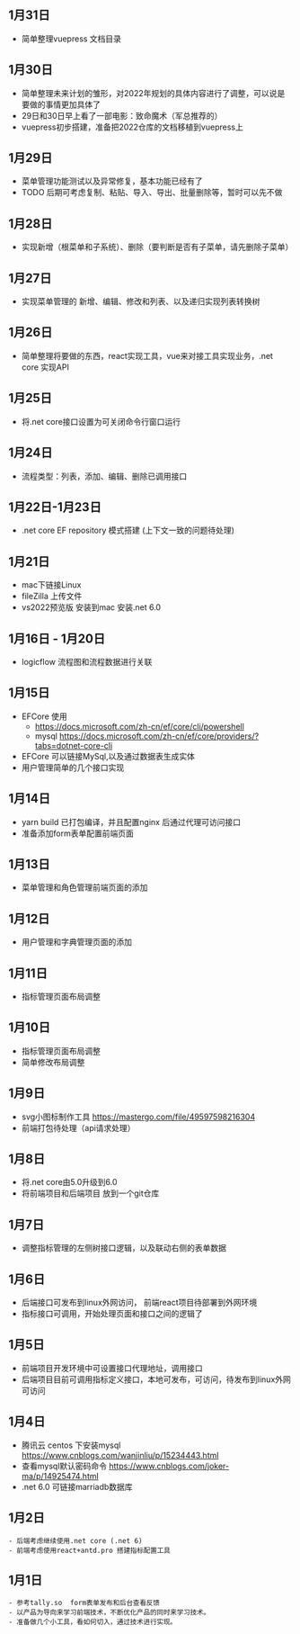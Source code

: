 ## 1月31日
  - 简单整理vuepress 文档目录      
## 1月30日
  - 简单整理未来计划的雏形，对2022年规划的具体内容进行了调整，可以说是要做的事情更加具体了
  - 29日和30日早上看了一部电影：致命魔术（军总推荐的）
  - vuepress初步搭建，准备把2022仓库的文档移植到vuepress上
## 1月29日
  - 菜单管理功能测试以及异常修复，基本功能已经有了
  - TODO 后期可考虑复制、粘贴、导入、导出、批量删除等，暂时可以先不做
## 1月28日
  - 实现新增（根菜单和子系统）、删除（要判断是否有子菜单，请先删除子菜单）
## 1月27日
  - 实现菜单管理的  新增、编辑、修改和列表、以及递归实现列表转换树  
## 1月26日
  - 简单整理将要做的东西，react实现工具，vue来对接工具实现业务，.net core 实现API
## 1月25日
  - 将.net core接口设置为可关闭命令行窗口运行
## 1月24日
  - 流程类型：列表，添加、编辑、删除已调用接口
## 1月22日-1月23日
  - .net core EF repository 模式搭建 (上下文一致的问题待处理)
## 1月21日 
  - mac下链接Linux 
  - fileZilla 上传文件
  - vs2022预览版 安装到mac 安装.net 6.0
## 1月16日 - 1月20日
  - logicflow 流程图和流程数据进行关联
## 1月15日
  - EFCore 使用
    - https://docs.microsoft.com/zh-cn/ef/core/cli/powershell
    - mysql https://docs.microsoft.com/zh-cn/ef/core/providers/?tabs=dotnet-core-cli
  - EFCore 可以链接MySql,以及通过数据表生成实体
  - 用户管理简单的几个接口实现
## 1月14日
  - yarn build 已打包编译，并且配置nginx 后通过代理可访问接口
  - 准备添加form表单配置前端页面
## 1月13日
  - 菜单管理和角色管理前端页面的添加
## 1月12日
  - 用户管理和字典管理页面的添加
## 1月11日
  - 指标管理页面布局调整
## 1月10日
  - 指标管理页面布局调整
  - 简单修改布局调整
## 1月9日
  - svg小图标制作工具 https://mastergo.com/file/49597598216304
  - 前端打包待处理（api请求处理）
## 1月8日
  - 将.net core由5.0升级到6.0
  - 将前端项目和后端项目 放到一个git仓库
## 1月7日
  - 调整指标管理的左侧树接口逻辑，以及联动右侧的表单数据
## 1月6日
  - 后端接口可发布到linux外网访问， 前端react项目待部署到外网环境
  - 指标接口可调用，开始处理页面和接口之间的逻辑了
## 1月5日
  - 前端项目开发环境中可设置接口代理地址，调用接口
  - 后端项目目前可调用指标定义接口，本地可发布，可访问，待发布到linux外网可访问
## 1月4日
  - 腾讯云 centos 下安装mysql https://www.cnblogs.com/wanjinliu/p/15234443.html
  - 查看mysql默认密码命令 https://www.cnblogs.com/joker-ma/p/14925474.html
  - .net 6.0 可链接marriadb数据库
## 1月2日
    - 后端考虑继续使用.net core (.net 6)
    - 前端考虑使用react+antd.pro 搭建指标配置工具
## 1月1日
    - 参考tally.so  form表单发布和后台查看反馈
    - 以产品为导向来学习前端技术，不断优化产品的同时来学习技术。
    - 准备做几个小工具，看如何切入，通过技术进行实现。        
